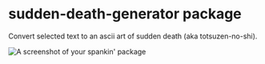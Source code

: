 # sudden-death-generator package

Convert selected text to an ascii art of sudden death (aka totsuzen-no-shi).

![A screenshot of your spankin' package](https://f.cloud.github.com/assets/69169/2290250/c35d867a-a017-11e3-86be-cd7c5bf3ff9b.gif)
